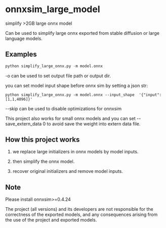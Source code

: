 # onnxsim_large_model

simplify >2GB large onnx model

Can be used to simplify large onnx exported from stable diffusion or large language models.

## Examples

```python
python simplify_large_onnx.py -m model.onnx
```

-o can be used to set output file path or output dir.

you can set model input shape before onnx sim by setting a json str:

```
python simplify_large_onnx.py -m model.onnx --input_shape  '{"input":[1,1,4096]}'
```

--skip can be used to disable optimizations for onnxsim

This project also works for small onnx models and you can set --save_extern_data 0 to avoid save the weight into extern data file.

## How this project works

1. we replace large initializers in onnx models by model inputs.

2. then simplify the onnx model.
3. recover original initializers and remove model inputs.

## Note

Please install onnxsim>=0.4.24

The project (all versions) and its developers are not responsible for the correctness of the exported models, and any consequences arising from the use of the project and exported models.
